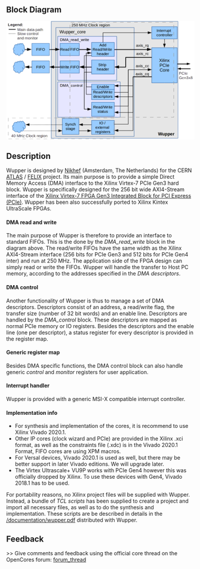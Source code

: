 ## Block Diagram

![Wupper_structure](documentation/figures/dma_core_structure.png)

## Description

Wupper is designed by [Nikhef](http://www.nikhef.nl) (Amsterdam, The Netherlands) for the CERN [ATLAS](http://atlas.cern) / [FELIX](https://atlas-project-felix.web.cern.ch/atlas-project-felix) project.
Its main purpose is to provide a simple Direct Memory Access (DMA) interface to the Xilinx Virtex-7 PCIe Gen3 hard block.
Wupper is specifically designed for the 256 bit wide AXI4-Stream interface of the [Xilinx Virtex-7 FPGA Gen3 Integrated Block for PCI Express (PCIe)](https://www.xilinx.com/products/intellectual-property/7_series_gen_3_pci_express.html).
Wupper has been also successfully ported to Xilinx Kintex UltraScale FPGAs.

#### DMA read and write

The main purpose of Wupper is therefore to provide an interface to standard FIFOs.
This is the done by the _DMA\_read\_write_ block in the diagram above.
The read/write FIFOs have the same width as the Xilinx AXI4-Stream interface (256 bits for PCIe Gen3 and 512 bits for PCIe Gen4 inter) and run at 250 MHz.
The application side of the FPGA design can simply read or write the FIFOs.
Wupper will handle the transfer to Host PC memory, according to the addresses specified in the _DMA descriptors_.

#### DMA control

Another functionality of Wupper is thus to manage a set of DMA descriptors.
Descriptors consist of an address, a read/write flag, the transfer size (number of 32 bit words) and an enable line.
Descriptors are handled by the _DMA\_control_ block.
These descriptors are mapped as normal PCIe memory or IO registers.
Besides the descriptors and the enable line (one per descriptor), a status register for every descriptor is provided in the register map.

#### Generic register map

Besides DMA specific functions, the DMA control block can also handle generic _control_ and _monitor_ registers for user application.

#### Interrupt handler

Wupper is provided with a generic MSI-X compatible interrupt controller.

#### Implementation info

* For synthesis and implementation of the cores, it is recommend to use Xilinx Vivado 2020.1.
* Other IP cores (clock wizard and PCIe) are provided in the Xilinx .xci format, as well as the constraints file (.xdc) is in the Vivado 2020.1 Format, FIFO cores are using XPM macros.
* For Versal devices, Vivado 2020.1 is used as well, but there may be better support in later Vivado editions. We will upgrade later.
* The Virtex Ultrascale+ VU9P works with PCIe Gen4 however this was officially dropped by Xilinx. To use these devices with Gen4, Vivado 2018.1 has to be used.

For portability reasons, no Xilinx project files will be supplied with Wupper.
Instead, a bundle of _TCL scripts_ has been supplied to create a project and import all necessary files, as well as to do the synthesis and implementation.
These scripts are be described in details in the [/documentation/wupper.pdf](http://opencores.org/websvn,filedetails?repname=virtex7_pcie_dma&path=%2Fvirtex7_pcie_dma%2Ftrunk%2Fdocumentation%2Fwupper.pdf) distributed with Wupper.

## Feedback


\>> Give comments and feedback using the official core thread on the OpenCores forum:
[forum\_thread](http://opencores.org/forum,Cores,0,5580)
